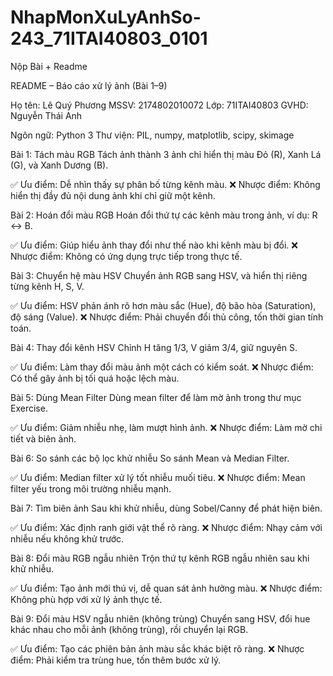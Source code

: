 # NhapMonXuLyAnhSo-243_71ITAI40803_0101
Nộp Bài + Readme

README – Báo cáo xử lý ảnh (Bài 1–9)

Họ tên: Lê Quý Phương
MSSV: 2174802010072
Lớp: 71ITAI40803
GVHD: Nguyễn Thái Anh

Ngôn ngữ: Python 3
Thư viện: PIL, numpy, matplotlib, scipy, skimage

Bài 1: Tách màu RGB
Tách ảnh thành 3 ảnh chỉ hiển thị màu Đỏ (R), Xanh Lá (G), và Xanh Dương (B).

✅ Ưu điểm: Dễ nhìn thấy sự phân bố từng kênh màu.
❌ Nhược điểm: Không hiển thị đầy đủ nội dung ảnh khi chỉ giữ một kênh.

Bài 2: Hoán đổi màu RGB
Hoán đổi thứ tự các kênh màu trong ảnh, ví dụ: R ↔ B.

✅ Ưu điểm: Giúp hiểu ảnh thay đổi như thế nào khi kênh màu bị đổi.
❌ Nhược điểm: Không có ứng dụng trực tiếp trong thực tế.

Bài 3: Chuyển hệ màu HSV
Chuyển ảnh RGB sang HSV, và hiển thị riêng từng kênh H, S, V.

✅ Ưu điểm: HSV phản ánh rõ hơn màu sắc (Hue), độ bão hòa (Saturation), độ sáng (Value).
❌ Nhược điểm: Phải chuyển đổi thủ công, tốn thời gian tính toán.

Bài 4: Thay đổi kênh HSV
Chỉnh H tăng 1/3, V giảm 3/4, giữ nguyên S.

✅ Ưu điểm: Làm thay đổi màu ảnh một cách có kiểm soát.
❌ Nhược điểm: Có thể gây ảnh bị tối quá hoặc lệch màu.

Bài 5: Dùng Mean Filter
Dùng mean filter để làm mờ ảnh trong thư mục Exercise.

✅ Ưu điểm: Giảm nhiễu nhẹ, làm mượt hình ảnh.
❌ Nhược điểm: Làm mờ chi tiết và biên ảnh.

Bài 6: So sánh các bộ lọc khử nhiễu
So sánh Mean và Median Filter.

✅ Ưu điểm: Median filter xử lý tốt nhiễu muối tiêu.
❌ Nhược điểm: Mean filter yếu trong môi trường nhiễu mạnh.

Bài 7: Tìm biên ảnh
Sau khi khử nhiễu, dùng Sobel/Canny để phát hiện biên.

✅ Ưu điểm: Xác định ranh giới vật thể rõ ràng.
❌ Nhược điểm: Nhạy cảm với nhiễu nếu không khử trước.

Bài 8: Đổi màu RGB ngẫu nhiên
Trộn thứ tự kênh RGB ngẫu nhiên sau khi khử nhiễu.

✅ Ưu điểm: Tạo ảnh mới thú vị, dễ quan sát ảnh hưởng màu.
❌ Nhược điểm: Không phù hợp với xử lý ảnh thực tế.

Bài 9: Đổi màu HSV ngẫu nhiên (không trùng)
Chuyển sang HSV, đổi hue khác nhau cho mỗi ảnh (không trùng), rồi chuyển lại RGB.

✅ Ưu điểm: Tạo các phiên bản ảnh màu sắc khác biệt rõ ràng.
❌ Nhược điểm: Phải kiểm tra trùng hue, tốn thêm bước xử lý.

